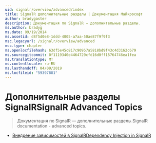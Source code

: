 ```yaml
---
uid: signalr/overview/advanced/index
title: SignalR дополнительные разделы | Документация Майкрософт
author: bradygaster
description: Документация по SignalR — дополнительные разделы.
ms.author: bradyg
ms.date: 09/19/2014
ms.assetid: d8f5d0e8-1ddd-4005-a7aa-50ae87f9f9f3
msc.legacyurl: /signalr/overview/advanced
msc.type: chapter
ms.openlocfilehash: 63df5e45c817c90957a5818bd9f43c4d3162c679
ms.sourcegitcommit: 0f1119340e4464720cfd16d0ff15764746ea1fea
ms.translationtype: MT
ms.contentlocale: ru-RU
ms.lasthandoff: 04/09/2019
ms.locfileid: "59397881"
---
```

# <a name="signalr-advanced-topics"></a><span data-ttu-id="b52fd-103">Дополнительные разделы SignalR</span><span class="sxs-lookup"><span data-stu-id="b52fd-103">SignalR Advanced Topics</span></span>

> <span data-ttu-id="b52fd-104">Документация по SignalR — дополнительные разделы.</span><span class="sxs-lookup"><span data-stu-id="b52fd-104">SignalR documentation - advanced topics.</span></span>


- [<span data-ttu-id="b52fd-105">Внедрение зависимостей в SignalR</span><span class="sxs-lookup"><span data-stu-id="b52fd-105">Dependency Injection in SignalR</span></span>](dependency-injection.md)

